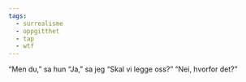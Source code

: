 ```yaml
---
tags:
  - surrealisme
  - oppgitthet
  - tap
  - wtf
---
```

“Men du,” sa hun
“Ja,” sa jeg
“Skal vi legge oss?”
“Nei, hvorfor det?”
